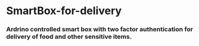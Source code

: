 # SmartBox-for-delivery
### Ardrino controlled smart box with two factor authentication for delivery of food and other sensitive items.
